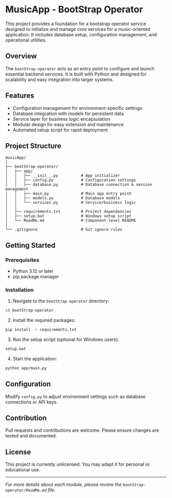 
# MusicApp - BootStrap Operator

This project provides a foundation for a bootstrap operator service designed to initialize and manage core services for a music-oriented application. It includes database setup, configuration management, and operational utilities.

## Overview

The `bootStrap-operator` acts as an entry point to configure and launch essential backend services. It is built with Python and designed for scalability and easy integration into larger systems.

## Features

- Configuration management for environment-specific settings
- Database integration with models for persistent data
- Service layer for business logic encapsulation
- Modular design for easy extension and maintenance
- Automated setup script for rapid deployment

## Project Structure

```
musicApp/
│
├── bootStrap-operator/
│   ├── app/
│   │   ├── __init__.py          # App initializer
│   │   ├── config.py            # Configuration settings
│   │   ├── database.py          # Database connection & session management
│   │   ├── main.py              # Main app entry point
│   │   ├── models.py            # Database models
│   │   └── services.py          # Service/business logic
│   │
│   ├── requirements.txt         # Project dependencies
│   ├── setup.bat                # Windows setup script
│   └── ReadMe.md                # Component-level README
│
└── .gitignore                   # Git ignore rules
```

## Getting Started

### Prerequisites

- Python 3.12 or later
- pip package manager

### Installation

1. Navigate to the `bootStrap-operator` directory:

```bash
cd bootStrap-operator
```

2. Install the required packages:

```bash
pip install -r requirements.txt
```

3. Run the setup script (optional for Windows users):

```bash
setup.bat
```

4. Start the application:

```bash
python app/main.py
```

## Configuration

Modify `config.py` to adjust environment settings such as database connections or API keys.

## Contribution

Pull requests and contributions are welcome. Please ensure changes are tested and documented.

## License

This project is currently unlicensed. You may adapt it for personal or educational use.

---

*For more details about each module, please review the `bootStrap-operator/ReadMe.md` file.*

